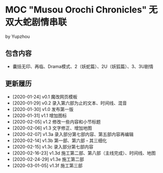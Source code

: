 # MOC "Musou Orochi Chronicles" 无双大蛇剧情串联

by Yupzhou 

## 包含内容

- 囊括无印、再临、Drama模式、2（妖蛇篇）、2U（妖狐篇）、3、3U剧情

## 更新履历
- [2020-01-24] v0.1 魔改网页模板
- [2020-01-29] v0.2 录入第六部为止的文本、时间线、混音
- [2020-01-30] v1.0 发布第一版
- [2020-01-31] v1.1 增加图标
- [2020-02-05] v1.2 修改一些内容和小节标题
- [2020-02-06] v1.3 文字修正、增加地图
- [2020-02-07] v1.3a 录入部分第七部内容、第五部内容再编辑
- [2020-02-14] v1.3b 第一部、第六部・其三细化
- [2020-02-15] v1.3c 录入部分第七部内容
- [2020-02-16-23] v1.3d 施工第二部、第八部（主线完成）、时间线、地图
- [2020-02-24-29] v1.3e 施工第二部
- [2020-03-01-05] v1.3f 施工第三部
